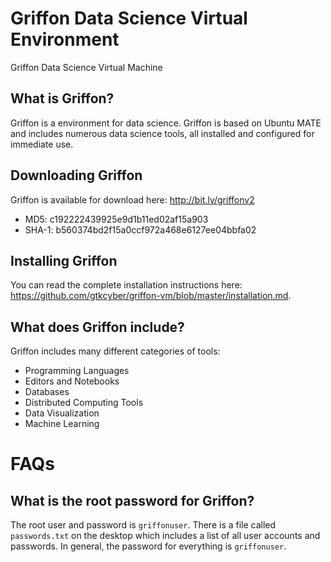 # Griffon Data Science Virtual Environment
Griffon Data Science Virtual Machine

## What is Griffon?
Griffon is a environment for data science.  Griffon is based on Ubuntu MATE and includes numerous data science tools, all installed and configured for immediate use.

## Downloading Griffon
Griffon is available for download here: http://bit.ly/griffonv2
* MD5: c192222439925e9d1b11ed02af15a903
* SHA-1: b560374bd2f15a0ccf972a468e6127ee04bbfa02

## Installing Griffon
You can read the complete installation instructions here: https://github.com/gtkcyber/griffon-vm/blob/master/installation.md.

## What does Griffon include?
Griffon includes many different categories of tools:

* Programming Languages
* Editors and Notebooks
* Databases
* Distributed Computing Tools
* Data Visualization
* Machine Learning

# FAQs
## What is the root password for Griffon?
The root user and password is `griffonuser`. There is a file called `passwords.txt` on the desktop which includes a list of all user accounts and passwords.  In general, the password for everything is `griffonuser`.
